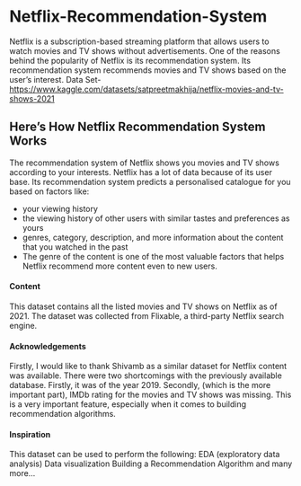 # Netflix-Recommendation-System
Netflix is a subscription-based streaming platform that allows users to watch movies and TV shows without advertisements. One of the reasons behind the popularity of Netflix is its recommendation system. Its recommendation system recommends movies and TV shows based on the user’s interest.
Data Set- https://www.kaggle.com/datasets/satpreetmakhija/netflix-movies-and-tv-shows-2021

## Here’s How Netflix Recommendation System Works
The recommendation system of Netflix shows you movies and TV shows according to your interests. Netflix has a lot of data because of its user base. Its recommendation system predicts a personalised catalogue for you based on factors like:

- your viewing history
- the viewing history of other users with similar tastes and preferences as yours
- genres, category, description, and more information about the content that you watched in the past
- The genre of the content is one of the most valuable factors that helps Netflix recommend more content even to new users. 

#### Content
This dataset contains all the listed movies and TV shows on Netflix as of 2021. The dataset was collected from Flixable, a third-party Netflix search engine.

#### Acknowledgements
Firstly, I would like to thank Shivamb as a similar dataset for Netflix content was available. There were two shortcomings with the previously available database. Firstly, it was of the year 2019. Secondly, (which is the more important part), IMDb rating for the movies and TV shows was missing. This is a very important feature, especially when it comes to building recommendation algorithms.

#### Inspiration
This dataset can be used to perform the following:
EDA (exploratory data analysis)
Data visualization
Building a Recommendation Algorithm
and many more…


